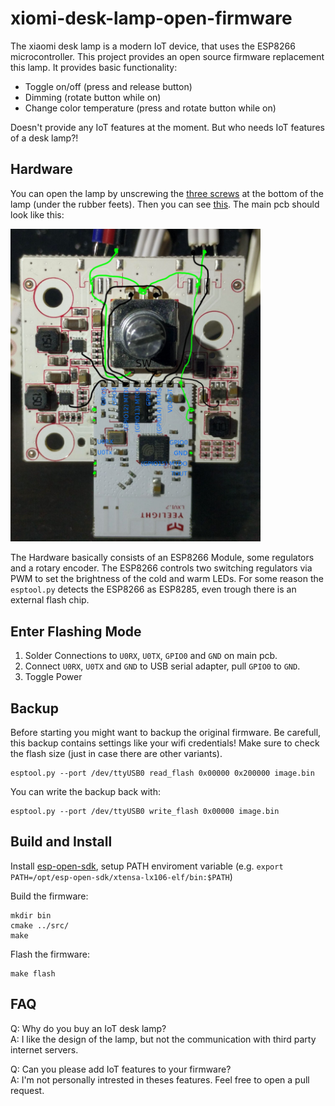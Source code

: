 xiomi-desk-lamp-open-firmware
=============================

The xiaomi desk lamp is a modern IoT device, that uses the ESP8266 microcontroller. This project provides an open source firmware replacement this lamp. It provides basic functionality:
 * Toggle on/off (press and release button)
 * Dimming (rotate button while on)
 * Change color temperature (press and rotate button while on)

Doesn't provide any IoT features at the moment. But who needs IoT features of a desk lamp?!

Hardware
--------
You can open the lamp by unscrewing the [three screws](img/screws.jpg) at the bottom of the lamp (under the rubber feets). Then you can see [this](img/bottom.jpg). The main pcb should look like this:

<img src="img/pcb-labeled.jpg" width="400">

The Hardware basically consists of an ESP8266 Module, some regulators and a rotary encoder. The ESP8266 controls two switching regulators via PWM to set the brightness of the cold and warm LEDs. For some reason the `esptool.py` detects the ESP8266 as ESP8285, even trough there is an external flash chip.

Enter Flashing Mode
-------------------
1. Solder Connections to `U0RX`, `U0TX`, `GPIO0` and `GND` on main pcb.
2. Connect `U0RX`, `U0TX` and `GND` to USB serial adapter, pull `GPIO0` to `GND`.
3. Toggle Power

Backup
------
Before starting you might want to backup the original firmware. Be carefull, this backup contains settings like your wifi credentials! Make sure to check the flash size (just in case there are other variants).

    esptool.py --port /dev/ttyUSB0 read_flash 0x00000 0x200000 image.bin
You can write the backup back with:

    esptool.py --port /dev/ttyUSB0 write_flash 0x00000 image.bin

Build and Install
-----------------

Install [esp-open-sdk](https://github.com/pfalcon/esp-open-sdk), setup PATH enviroment variable (e.g. `export PATH=/opt/esp-open-sdk/xtensa-lx106-elf/bin:$PATH`)

Build the firmware:
	
	mkdir bin
	cmake ../src/
	make

Flash the firmware:

	make flash

FAQ
---
Q: Why do you buy an IoT desk lamp?  
A: I like the design of the lamp, but not the communication with third party internet servers.

Q: Can you please add IoT features to your firmware?  
A: I'm not personally intrested in theses features. Feel free to open a pull request.
